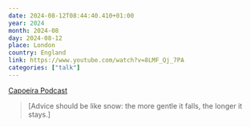 ```yaml
---
date: 2024-08-12T08:44:40.410+01:00
year: 2024
month: 2024-08
day: 2024-08-12
place: London
country: England
link: https://www.youtube.com/watch?v=8LMF_Qj_7PA
categories: ["talk"]
---
```

[Capoeira Podcast](https://www.youtube.com/watch?v=8LMF_Qj_7PA)

> [Advice should be like snow: the more gentle it falls, the longer it stays.]

